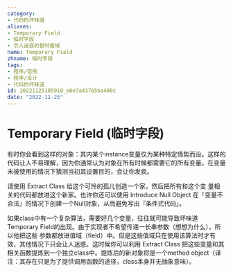 ```yaml
---
category:
- 代码的坏味道
aliases:
- Temporary Field
- 临时字段
- 令人迷惑的暂时值域
name: Temporary Field
zhname: 临时字段
tags:
- 程序/范例
- 程序/设计
- 代码的坏味道
id: 20221125185910_e6e7a43765ba400c
date: "2022-11-25"
---
```


# Temporary Field (临时字段)

有时你会看到这样的对象：其内某个instance变量仅为某种特定情势而设。这样的代码让人不易理解，因为你通常认为对象在所有时候都需要它的所有变量。在变量未被使用的情况下猜测当初其设置目的，会让你发疯。

请使用 Extract Class 给这个可怜的孤儿创造一个家，然后把所有和这个变 量相关的代码都放进这个新家。也许你还可以使用 Introduce Null Object 在「变量不合法』的情况下创建一个Null对象，从而避免写出『条件式代码」。

如果class中有一个复杂算法，需要好几个变量，往往就可能导致坏味道Temporary Field的出现。由于实现者不希望传递一长串参数（想想为什么），所以他把这些 参数都放进值域（field）中。但是这些值域只在使用该算法时才有效，其他情况下只会让人迷惑。这时候你可以利用 Extract Class 把这些变量和其相关函数提炼到一个独立class中。提炼后的新对象将是一个method object（译注：其存在只是为了提供调用函数的途径，class本身并无抽象意味）。
